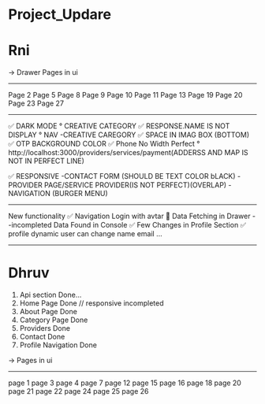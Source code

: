 # Project_Updare
# Rni
 
-> Drawer Pages in ui
_____________________________________
Page 2
Page 5
Page 8
Page 9
Page 10
Page 11
Page 13
Page 19
Page 20
Page 23
Page 27
 
_________________________________________
 ✅ DARK MODE 
   ° CREATIVE CATEGORY
       ✅ RESPONSE.NAME IS NOT DISPLAY
   °  NAV -CREATIVE CAREGORY
       ✅ SPACE IN IMAG BOX (BOTTOM)
   ✅ OTP BACKGROUND COLOR
   ✅ Phone No Width Perfect
   °  http://localhost:3000/providers/services/payment(ADDERSS AND MAP IS NOT IN PERFECT LINE)
      
 ✅ RESPONSIVE
      -CONTACT FORM (SHOULD BE TEXT COLOR bLACK)
      -PROVIDER PAGE/SERVICE PROVIDER(IS NOT PERFECT)(OVERLAP)
      -NAVIGATION (BURGER MENU)
      
_________________________________________

New functionality
✅ Navigation Login with avtar
📌 Data Fetching in Drawer --incompleted
    Data Found in Console 
✅ Few Changes in Profile Section 
✅ profile dynamic user can change name email ...
_________________________________________
 
# Dhruv
1. Api section Done...
2. Home Page Done // responsive incompleted
3. About Page Done 
4. Category Page Done
5. Providers Done
6. Contact Done
7. Profile Navigation Done

-> Pages in ui
_____________________________________
page 1
page 3
page 4
page 7
page 12
page 15
page 16
page 18
page 20
page 21
page 22
page 24
page 25
page 26
